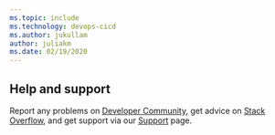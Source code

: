 ```yaml
---
ms.topic: include
ms.technology: devops-cicd
ms.author: jukullam
author: juliakm
ms.date: 02/19/2020
---
```


## Help and support

Report any problems on [Developer Community](https://developercommunity.visualstudio.com),
get advice on [Stack Overflow](https://stackoverflow.com/questions/tagged/vs-team-services),
and get support via our [Support](https://azure.microsoft.com/support/devops/) page.
